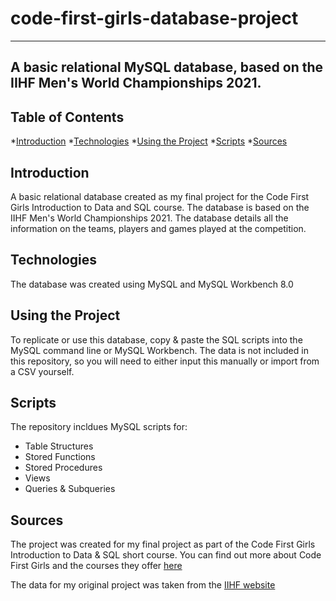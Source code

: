 # code-first-girls-database-project
---
A basic relational MySQL database, based on the IIHF Men's World Championships 2021.
---
## Table of Contents
*[Introduction](#introduction)
*[Technologies](#technologies)
*[Using the Project](#using-the-project)
*[Scripts](#scripts)
*[Sources](#sources)

## Introduction
A basic relational database created as my final project for the Code First Girls Introduction to Data and SQL course.
The database is based on the IIHF Men's World Championships 2021.
The database details all the information on the teams, players and games played at the competition.

## Technologies
The database was created using MySQL and MySQL Workbench 8.0

## Using the Project
To replicate or use this database, copy & paste the SQL scripts into the MySQL command line or MySQL Workbench.
The data is not included in this repository, so you will need to either input this manually or import from a CSV yourself.

## Scripts
The repository incldues MySQL scripts for:
- Table Structures
- Stored Functions
- Stored Procedures
- Views
- Queries & Subqueries

## Sources
The project was created for my final project as part of the Code First Girls Introduction to Data & SQL short course. You can find out more about Code First Girls and the courses
they offer [here](https://codefirstgirls.org.uk/)

The data for my original project was taken from the [IIHF website](https://www.iihf.com/en/events/2021/wm)
